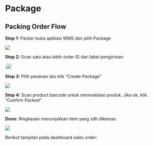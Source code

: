 # Package

## Packing Order Flow&#x20;

**Step 1:** Packer buka aplikasi WMS dan pilih Package

![](<../../.gitbook/assets/Screen Shot 2022-03-22 at 10.35.56 PM.png>)

**Step 2:** Scan satu atau lebih order ID dari label pengiriman

;![](<../../.gitbook/assets/Screen Shot 2022-03-22 at 10.35.59 PM.png>)

**Step 3:** Pilih pesanan lalu klik “Create Package”

![](<../../.gitbook/assets/Screen Shot 2022-03-22 at 10.36.04 PM.png>)

**Step 4:** Scan product barcode untuk memvalidasi produk. Jika ok, klik. “Confirm Packed”

![](<../../.gitbook/assets/Screen Shot 2022-03-22 at 10.36.07 PM.png>)

**Done:** Ringkasan menunjukkan item yang sdh dikemas.

![](<../../.gitbook/assets/Screen Shot 2022-03-22 at 10.36.13 PM.png>)

Berikut tampilan pada dashboard sales order:

<figure><img src="../../.gitbook/assets/WhatsApp Image 2023-01-25 at 10.04.21.jpeg" alt=""><figcaption></figcaption></figure>
